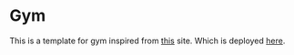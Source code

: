# Gym
This is a template for gym inspired from [this](https://gym.oceanwp.org/) site. Which is deployed [here](https://template-gym-farzaneh.netlify.app/).